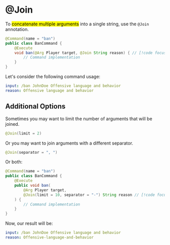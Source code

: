 # @Join

To <mark>concatenate multiple arguments</mark> into a single string, use the `@Join` annotation.

```java
@Command(name = "ban")
public class BanCommand {
    @Execute
    void ban(@Arg Player target, @Join String reason) { // [!code focus]
        // Command implementation
    }
}
```

Let's consider the following command usage:

```yaml
input: /ban JohnDoe Offensive language and behavior
reason: Offensive language and behavior
```

## Additional Options

Sometimes you may want to limit the number of arguments that will be joined.

```java
@Join(limit = 2)
```

Or you may want to join arguments with a different separator.

```java
@Join(separator = ", ")
```

Or both:

```java
@Command(name = "ban")
public class BanCommand {
    @Execute
    public void ban(
        @Arg Player target,
        @Join(limit = 10, separator = "-") String reason // [!code focus]
    ) {
        // Command implementation
    }
}
```

Now, our result will be:

```yaml
input: /ban JohnDoe Offensive language and behavior
reason: Offensive-language-and-behavior
```
